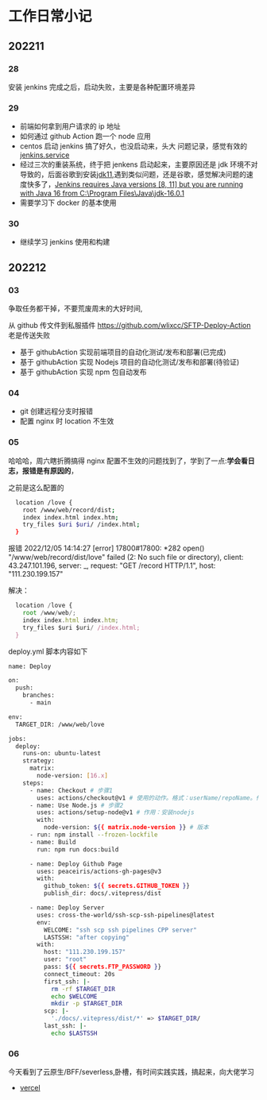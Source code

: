# 工作日常小记

## 202211

### 28

安装 jenkins 完成之后，启动失败，主要是各种配置环境差异

### 29

- 前端如何拿到用户请求的 ip 地址
- 如何通过 github Action 跑一个 node 应用
- centos 启动 jenkins 搞了好久，也没启动来，头大
  问题记录，感觉有效的[jenkins.service](https://www.cnblogs.com/l48x4264l46/p/16506035.html)
- 经过三次的重装系统，终于把 jenkens 启动起来，主要原因还是 jdk 环境不对导致的，后面谷歌到安装[jdk11](https://www.oracle.com/in/java/technologies/downloads/#java11),遇到类似问题，还是谷歌，感觉解决问题的速度快多了，[Jenkins requires Java versions [8, 11] but you are running with Java 16 from C:\Program Files\Java\jdk-16.0.1](https://stackoverflow.com/questions/69066139/jenkins-requires-java-versions-8-11-but-you-are-running-with-java-16-from-c)
- 需要学习下 docker 的基本使用

### 30

- 继续学习 jenkins 使用和构建

## 202212

### 03

争取任务都干掉，不要荒废周末的大好时间,

从 github 传文件到私服插件 https://github.com/wlixcc/SFTP-Deploy-Action 老是传送失败

- 基于 githubAction 实现前端项目的自动化测试/发布和部署(已完成)
- 基于 githubAction 实现 Nodejs 项目的自动化测试/发布和部署(待验证)
- 基于 githubAction 实现 npm 包自动发布

### 04

- git 创建远程分支时报错
- 配置 nginx 时 location 不生效

### 05

哈哈哈，周六瞎折腾搞得 nginx 配置不生效的问题找到了，学到了一点:**学会看日志，报错是有原因的**，

之前是这么配置的

```bash
  location /love {
    root /www/web/record/dist;
    index index.html index.htm;
    try_files $uri $uri/ /index.html;
  }
```

报错
2022/12/05 14:14:27 [error] 17800#17800: \*282 open() "/www/web/record/dist/love" failed (2: No such file or directory), client: 43.247.101.196, server: \_, request: "GET /record HTTP/1.1", host: "111.230.199.157"

解决：

```js
  location /love {
    root /www/web/;
    index index.html index.htm;
    try_files $uri $uri/ /index.html;
  }
```

deploy.yml 脚本内容如下

```bash
name: Deploy

on:
  push:
    branches:
      - main

env:
  TARGET_DIR: /www/web/love

jobs:
  deploy:
    runs-on: ubuntu-latest
    strategy:
      matrix:
        node-version: [16.x]
    steps:
      - name: Checkout # 步骤1
        uses: actions/checkout@v1 # 使用的动作。格式：userName/repoName。作用：检出仓库，获取源码。 官方actions库：https://github.com/actions
      - name: Use Node.js # 步骤2
        uses: actions/setup-node@v1 # 作用：安装nodejs
        with:
          node-version: ${{ matrix.node-version }} # 版本
      - run: npm install --frozen-lockfile
      - name: Build
        run: npm run docs:build

      - name: Deploy Github Page
        uses: peaceiris/actions-gh-pages@v3
        with:
          github_token: ${{ secrets.GITHUB_TOKEN }}
          publish_dir: docs/.vitepress/dist

      - name: Deploy Server
        uses: cross-the-world/ssh-scp-ssh-pipelines@latest
        env:
          WELCOME: "ssh scp ssh pipelines CPP server"
          LASTSSH: "after copying"
        with:
          host: "111.230.199.157"
          user: "root"
          pass: ${{ secrets.FTP_PASSWORD }}
          connect_timeout: 20s
          first_ssh: |-
            rm -rf $TARGET_DIR
            echo $WELCOME
            mkdir -p $TARGET_DIR
          scp: |-
            './docs/.vitepress/dist/*' => $TARGET_DIR/
          last_ssh: |-
            echo $LASTSSH

```

### 06

今天看到了云原生/BFF/severless,卧槽，有时间实践实践，搞起来，向大佬学习

- [vercel](https://vercel.com/signup)

